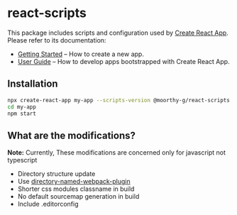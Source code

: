 # react-scripts

This package includes scripts and configuration used by [Create React App](https://github.com/facebook/create-react-app).<br>
Please refer to its documentation:

- [Getting Started](https://facebook.github.io/create-react-app/docs/getting-started) – How to create a new app.
- [User Guide](https://facebook.github.io/create-react-app/) – How to develop apps bootstrapped with Create React App.

## Installation

```sh
npx create-react-app my-app --scripts-version @moorthy-g/react-scripts
cd my-app
npm start
```

## What are the modifications?

**Note:** Currently, These modifications are concerned only for javascript not typescript

- Directory structure update
- Use [directory-named-webpack-plugin](https://github.com/shaketbaby/directory-named-webpack-plugin)
- Shorter css modules classname in build
- No default sourcemap generation in build
- Include .editorconfig
